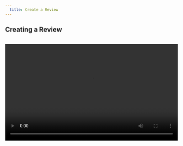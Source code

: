 ```yaml
---
  title: Create a Review
---
```


## Creating a Review
<br>
<center>
<video width="560" height="315" controls controlsList="nodownload">
  <source src="{{site.baseurl}}/img/2_Abstrackr Creating a Review 2.mp4" type="video/mp4">
</video>
</center>